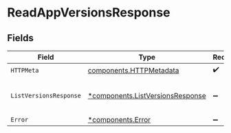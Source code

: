 # ReadAppVersionsResponse


## Fields

| Field                                                                               | Type                                                                                | Required                                                                            | Description                                                                         |
| ----------------------------------------------------------------------------------- | ----------------------------------------------------------------------------------- | ----------------------------------------------------------------------------------- | ----------------------------------------------------------------------------------- |
| `HTTPMeta`                                                                          | [components.HTTPMetadata](../../models/components/httpmetadata.md)                  | :heavy_check_mark:                                                                  | N/A                                                                                 |
| `ListVersionsResponse`                                                              | [*components.ListVersionsResponse](../../models/components/listversionsresponse.md) | :heavy_minus_sign:                                                                  | App versions retrieved successfully                                                 |
| `Error`                                                                             | [*components.Error](../../models/components/error.md)                               | :heavy_minus_sign:                                                                  | Error                                                                               |